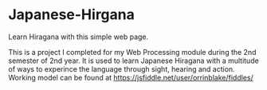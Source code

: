 # Japanese-Hirgana
Learn Hiragana with this simple web page.

This is a project I completed for my Web Processing module during the 2nd semester of 2nd year. It is used to learn Japanese
Hiragana with a multitude of ways to experince the language through sight, hearing and action. Working model can be found at 
https://jsfiddle.net/user/orrinblake/fiddles/
